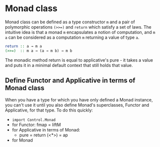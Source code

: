 # Monad class

Monad class can be defined as a type constructor `m` and a pair of polymorphic operations `(>>=)` and `return` which satisfy a set of laws. The intuitive idea is that a monad `m` encapsulates a notion of computation, and `m a` can be considered as a computation `m` returning a value of type `a`.

```hs
return :: a → m a
(>>=)  :: m a → (a → m b) → m b
```

The monadic method return is equal to applicative's pure - it takes a value and puts it in a minimal default context that still holds that value.


## Define Functor and Applicative in terms of Monad class

When you have a type for which you have only defined a Monad instance, you can't use it until you also define Monad's superclasses, Functor and Applicative, for that type. To do this quickly:
- `import Control.Monad`
- for Functor:
  fmap = liftM
- for Applicative in terms of Monad:
  - pure = return
(<*>) = ap
- for Monad 
